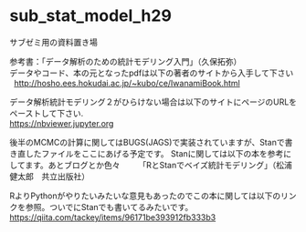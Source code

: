 # sub_stat_model_h29

サブゼミ用の資料置き場

参考書：「データ解析のための統計モデリング入門」（久保拓弥）  
データやコード、本の元となったpdfは以下の著者のサイトから入手して下さい   
http://hosho.ees.hokudai.ac.jp/~kubo/ce/IwanamiBook.html

データ解析統計モデリング２がひらけない場合は以下のサイトにページのURLをペーストして下さい.  
https://nbviewer.jupyter.org

後半のMCMCの計算に関してはBUGS(JAGS)で実装されていますが、Stanで書き直したファイルをここにあげる予定です。
Stanに関しては以下の本を参考にしてます。あとブログとか色々　　
「RとStanでベイズ統計モデリング」（松浦健太郎　共立出版社）

RよりPythonがやりたいみたいな意見もあったのでこの本に関しては以下のリンクを参照。ついでにStanでも書いてるみたいです。　　
https://qiita.com/tackey/items/96171be393912fb333b3
